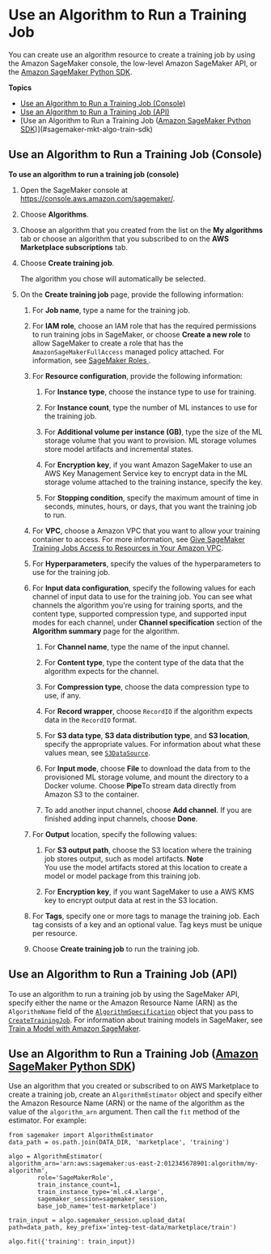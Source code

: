 # Use an Algorithm to Run a Training Job<a name="sagemaker-mkt-algo-train"></a>

You can create use an algorithm resource to create a training job by using the Amazon SageMaker console, the low\-level Amazon SageMaker API, or the [Amazon SageMaker Python SDK](https://sagemaker.readthedocs.io)\.

**Topics**
+ [Use an Algorithm to Run a Training Job \(Console\)](#sagemaker-mkt-algo-train-console)
+ [Use an Algorithm to Run a Training Job \(API\)](#sagemaker-mkt-algo-train-api)
+ [Use an Algorithm to Run a Training Job \([Amazon SageMaker Python SDK](https://sagemaker.readthedocs.io)\)](#sagemaker-mkt-algo-train-sdk)

## Use an Algorithm to Run a Training Job \(Console\)<a name="sagemaker-mkt-algo-train-console"></a>

**To use an algorithm to run a training job \(console\)**

1. Open the SageMaker console at [https://console\.aws\.amazon\.com/sagemaker/](https://console.aws.amazon.com/sagemaker/)\.

1. Choose **Algorithms**\.

1. Choose an algorithm that you created from the list on the **My algorithms** tab or choose an algorithm that you subscribed to on the **AWS Marketplace subscriptions** tab\.

1. Choose **Create training job**\.

   The algorithm you chose will automatically be selected\.

1. On the **Create training job** page, provide the following information:

   1. For **Job name**, type a name for the training job\.

   1. For **IAM role**, choose an IAM role that has the required permissions to run training jobs in SageMaker, or choose **Create a new role** to allow SageMaker to create a role that has the `AmazonSageMakerFullAccess` managed policy attached\. For information, see [SageMaker Roles ](sagemaker-roles.md)\.

   1. For **Resource configuration**, provide the following information:

      1. For **Instance type**, choose the instance type to use for training\.

      1. For **Instance count**, type the number of ML instances to use for the training job\.

      1. For **Additional volume per instance \(GB\)**, type the size of the ML storage volume that you want to provision\. ML storage volumes store model artifacts and incremental states\.

      1. For **Encryption key**, if you want Amazon SageMaker to use an AWS Key Management Service key to encrypt data in the ML storage volume attached to the training instance, specify the key\.

      1. For **Stopping condition**, specify the maximum amount of time in seconds, minutes, hours, or days, that you want the training job to run\.

   1. For **VPC**, choose a Amazon VPC that you want to allow your training container to access\. For more information, see [Give SageMaker Training Jobs Access to Resources in Your Amazon VPC](train-vpc.md)\.

   1. For **Hyperparameters**, specify the values of the hyperparameters to use for the training job\.

   1. For **Input data configuration**, specify the following values for each channel of input data to use for the training job\. You can see what channels the algorithm you're using for training sports, and the content type, supported compression type, and supported input modes for each channel, under **Channel specification** section of the **Algorithm summary** page for the algorithm\.

      1. For **Channel name**, type the name of the input channel\.

      1. For **Content type**, type the content type of the data that the algorithm expects for the channel\.

      1. For **Compression type**, choose the data compression type to use, if any\.

      1. For **Record wrapper**, choose `RecordIO` if the algorithm expects data in the `RecordIO` format\.

      1. For **S3 data type**, **S3 data distribution type**, and **S3 location**, specify the appropriate values\. For information about what these values mean, see [ `S3DataSource`](https://docs.aws.amazon.com/sagemaker/latest/APIReference/API_S3DataSource.html)\.

      1. For **Input mode**, choose **File** to download the data from to the provisioned ML storage volume, and mount the directory to a Docker volume\. Choose **Pipe**To stream data directly from Amazon S3 to the container\.

      1. To add another input channel, choose **Add channel**\. If you are finished adding input channels, choose **Done**\.

   1. For **Output** location, specify the following values:

      1. For **S3 output path**, choose the S3 location where the training job stores output, such as model artifacts\.
**Note**  
You use the model artifacts stored at this location to create a model or model package from this training job\.

      1. For **Encryption key**, if you want SageMaker to use a AWS KMS key to encrypt output data at rest in the S3 location\.

   1. For **Tags**, specify one or more tags to manage the training job\. Each tag consists of a key and an optional value\. Tag keys must be unique per resource\.

   1. Choose **Create training job** to run the training job\.

## Use an Algorithm to Run a Training Job \(API\)<a name="sagemaker-mkt-algo-train-api"></a>

To use an algorithm to run a training job by using the SageMaker API, specify either the name or the Amazon Resource Name \(ARN\) as the `AlgorithmName` field of the [ `AlgorithmSpecification`](https://docs.aws.amazon.com/sagemaker/latest/APIReference/API_AlgorithmSpecification.html) object that you pass to [ `CreateTrainingJob`](https://docs.aws.amazon.com/sagemaker/latest/APIReference/API_CreateTrainingJob.html)\. For information about training models in SageMaker, see [Train a Model with Amazon SageMaker](how-it-works-training.md)\.

## Use an Algorithm to Run a Training Job \([Amazon SageMaker Python SDK](https://sagemaker.readthedocs.io)\)<a name="sagemaker-mkt-algo-train-sdk"></a>

Use an algorithm that you created or subscribed to on AWS Marketplace to create a training job, create an `AlgorithmEstimator` object and specify either the Amazon Resource Name \(ARN\) or the name of the algorithm as the value of the `algorithm_arn` argument\. Then call the `fit` method of the estimator\. For example:

```
from sagemaker import AlgorithmEstimator
data_path = os.path.join(DATA_DIR, 'marketplace', 'training')

algo = AlgorithmEstimator(
algorithm_arn='arn:aws:sagemaker:us-east-2:012345678901:algorithm/my-algorithm',
        role='SageMakerRole',
        train_instance_count=1,
        train_instance_type='ml.c4.xlarge',
        sagemaker_session=sagemaker_session,
        base_job_name='test-marketplace')

train_input = algo.sagemaker_session.upload_data(
path=data_path, key_prefix='integ-test-data/marketplace/train')

algo.fit({'training': train_input})
```